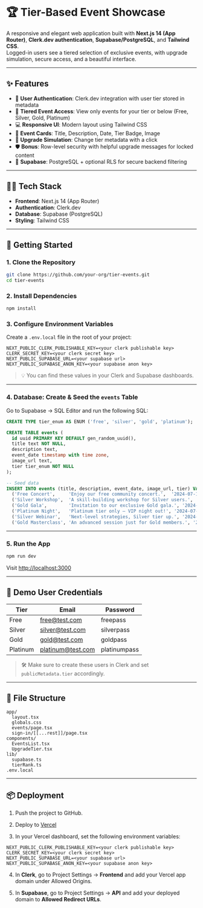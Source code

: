 # 🏆 Tier-Based Event Showcase

A responsive and elegant web application built with **Next.js 14 (App Router)**, **Clerk.dev authentication**, **Supabase/PostgreSQL**, and **Tailwind CSS**.  
Logged-in users see a tiered selection of exclusive events, with upgrade simulation, secure access, and a beautiful interface.

---

## ✨ Features

- 🔐 **User Authentication**: Clerk.dev integration with user tier stored in metadata  
- 🧩 **Tiered Event Access**: View only events for your tier or below (Free, Silver, Gold, Platinum)  
- 💻 **Responsive UI**: Modern layout using Tailwind CSS  
- 🧾 **Event Cards**: Title, Description, Date, Tier Badge, Image  
- 🔁 **Upgrade Simulation**: Change tier metadata with a click  
- 🛡️ **Bonus**: Row-level security with helpful upgrade messages for locked content  
- 🧠 **Supabase**: PostgreSQL + optional RLS for secure backend filtering  

---

## 👨‍💻 Tech Stack

- **Frontend**: Next.js 14 (App Router)  
- **Authentication**: Clerk.dev  
- **Database**: Supabase (PostgreSQL)  
- **Styling**: Tailwind CSS  

---

## 🏁 Getting Started

### 1. Clone the Repository

```bash
git clone https://github.com/your-org/tier-events.git
cd tier-events
```

### 2. Install Dependencies

```bash
npm install
```

### 3. Configure Environment Variables

Create a `.env.local` file in the root of your project:

```env
NEXT_PUBLIC_CLERK_PUBLISHABLE_KEY=<your clerk publishable key>
CLERK_SECRET_KEY=<your clerk secret key>
NEXT_PUBLIC_SUPABASE_URL=<your supabase url>
NEXT_PUBLIC_SUPABASE_ANON_KEY=<your supabase anon key>
```

> 💡 You can find these values in your Clerk and Supabase dashboards.

---

### 4. Database: Create & Seed the `events` Table

Go to Supabase → SQL Editor and run the following SQL:

```sql
CREATE TYPE tier_enum AS ENUM ('free', 'silver', 'gold', 'platinum');

CREATE TABLE events (
  id uuid PRIMARY KEY DEFAULT gen_random_uuid(),
  title text NOT NULL,
  description text,
  event_date timestamp with time zone,
  image_url text,
  tier tier_enum NOT NULL
);

-- Seed data
INSERT INTO events (title, description, event_date, image_url, tier) VALUES
  ('Free Concert',     'Enjoy our free community concert.',  '2024-07-10 18:00:00', '', 'free'),
  ('Silver Workshop',  'A skill-building workshop for Silver users.', '2024-07-12 16:00:00', '', 'silver'),
  ('Gold Gala',        'Invitation to our exclusive Gold gala.', '2024-07-15 20:00:00', '', 'gold'),
  ('Platinum Night',   'Platinum tier only — VIP night out!', '2024-07-20 20:00:00', '', 'platinum'),
  ('Silver Webinar',   'Next-level strategies, Silver tier up.', '2024-07-13 19:00:00', '', 'silver'),
  ('Gold Masterclass', 'An advanced session just for Gold members.', '2024-07-17 17:00:00', '', 'gold');
```

---

### 5. Run the App

```bash
npm run dev
```

Visit [http://localhost:3000](http://localhost:3000)

---

## 🧪 Demo User Credentials

| Tier      | Email              | Password      |
|-----------|--------------------|---------------|
| Free      | free@test.com      | freepass      |
| Silver    | silver@test.com    | silverpass    |
| Gold      | gold@test.com      | goldpass      |
| Platinum  | platinum@test.com  | platinumpass  |

> 🛠️ Make sure to create these users in Clerk and set `publicMetadata.tier` accordingly.

---

## 📁 File Structure

```text
app/
  layout.tsx
  globals.css
  events/page.tsx
  sign-in/[[...rest]]/page.tsx
components/
  EventsList.tsx
  UpgradeTier.tsx
lib/
  supabase.ts
  tierRank.ts
.env.local
```

---

## 📦 Deployment

1. Push the project to GitHub.

2. Deploy to [Vercel](https://vercel.com)

3. In your Vercel dashboard, set the following environment variables:

```env
NEXT_PUBLIC_CLERK_PUBLISHABLE_KEY=<your clerk publishable key>
CLERK_SECRET_KEY=<your clerk secret key>
NEXT_PUBLIC_SUPABASE_URL=<your supabase url>
NEXT_PUBLIC_SUPABASE_ANON_KEY=<your supabase anon key>
```

4. In **Clerk**, go to Project Settings → **Frontend** and add your Vercel app domain under Allowed Origins.

5. In **Supabase**, go to Project Settings → **API** and add your deployed domain to **Allowed Redirect URLs**.

